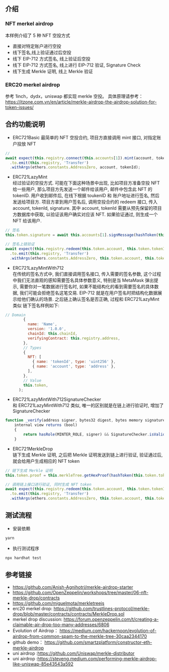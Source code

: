## 介绍

### NFT merkel airdrop

本样例介绍了 5 种 NFT 空投方式

- 直接对特定账户进行空投
- 线下签名,线上验证通过后空投
- 线下 EIP-712 方式签名, 线上验证后空投
- 线下 EIP-712 方式签名, 线上进行 EIP-712 验证, Signature Check
- 线下生成 Merkle 证明, 线上 Merkle 验证

### ERC20 merkel airdrop

参考 1inch，dydx，uniswap 都实现 merkle 空投。 具体原理请参考：
https://itzone.com.vn/en/article/merkle-airdrop-the-airdrop-solution-for-token-issues/

## 合约功能说明

- ERC721Basic
  最简单的 NFT 空投合约, 项目方直接调用 mint 接口, 对指定账户投放 NFT

```js
//
await expect(this.registry.connect(this.accounts[1]).mint(account, tokenId))
  .to.emit(this.registry, 'Transfer')
  .withArgs(ethers.constants.AddressZero, account, tokenId);
```

- ERC721LazyMint  
  经过验证的空投方式. 可能在下面这种场景中出现, 比如项目方准备空投 NFT 给一些用户, 那么项目方先发送一个邮件给该用户, 邮件中包含此 NFT 的 tokenID. 用户收到邮件后, 在线下根据 toukenID 和 账户地址进行签名, 然后发送给项目方. 项目方拿到用户签名后, 调用空投合约的 redeem 接口, 传入 account, tokenId, signature. 其中 account, tokenId 需要从预先保留的项目方数据库中获取, 以验证该用户确实对应该 NFT. 如果验证通过, 则生成一个 NFT 给该用户.

```js
// 签名
this.token.signature = await this.accounts[1].signMessage(hashToken(this.token.tokenId, this.token.account));

// 签名上链验证
await expect(this.registry.redeem(this.token.account, this.token.tokenId, this.token.signature))
  .to.emit(this.registry, 'Transfer')
  .withArgs(ethers.constants.AddressZero, this.token.account, this.token.tokenId);
```

- ERC721LazyMintWith712  
  在传统的签名方式中, 我们直接调用签名接口, 传入需要的签名参数, 这个过程中我们无法直观的感知需要签名具体参数意义, 特别是当 MetaMask 弹出提示, 需要你对一笔数据进行签名时, 如果不能结构化的看到需要签名的具体数据, 我们可能会拒绝签名这笔交易.
  EIP-712 就是在用户签名时把结构化数据展示给他们确认的场景. 之后链上确认签名是否正确, 过程和 ERC721LazyMint 类似
  链下签名样例如下:

```js
// Domain
        {
          name: 'Name',
          version: '1.0.0',
          chainId: this.chainId,
          verifyingContract: this.registry.address,
        },
        // Types
        {
          NFT: [
            { name: 'tokenId', type: 'uint256' },
            { name: 'account', type: 'address' },
          ],
        },
        // Value
        this.token,
      );
```

- ERC721LazyMintWith712SignatureChecker  
  和 ERC721LazyMintWith712 类似, 唯一的区别就是在链上进行验证时, 增加了 SignatureChecker

```js
function _verify(address signer, bytes32 digest, bytes memory signature)
    internal view returns (bool)
    {
        return hasRole(MINTER_ROLE, signer) && SignatureChecker.isValidSignatureNow(signer, digest, signature);
    }
```

- ERC721MerkleDrop  
  链下生成 Merkle 证明, 之后把 Merkle 证明发送到链上进行验证, 验证通过后, 就会给用户生成相应的 NFT token

```js
// 链下生成 Merkle 证明
this.token.proof = this.merkleTree.getHexProof(hashToken(this.token.tokenId, this.token.account));

// 调用链上接口进行验证, 同时生成 NFT token
await expect(this.registry.redeem(this.token.account, this.token.tokenId, this.token.signature))
  .to.emit(this.registry, 'Transfer')
  .withArgs(ethers.constants.AddressZero, this.token.account, this.token.tokenId);
```

## 测试流程

- 安装依赖

```bash
yarn
```

- 执行测试程序

```bash
npx hardhat test
```

## 参考链接

- https://github.com/Anish-Agnihotri/merkle-airdrop-starter
- https://github.com/OpenZeppelin/workshops/tree/master/06-nft-merkle-drop/contracts
- https://github.com/miguelmota/merkletreejs
- erc20 merkel drop: https://github.com/trustlines-protocol/merkle-drop/blob/master/contracts/contracts/MerkleDrop.sol
- merkel drop discussion: https://forum.openzeppelin.com/t/creating-a-claimable-air-drop-too-many-addresses/6806
- Evolution of Airdrop： https://medium.com/hackernoon/evolution-of-airdrop-from-common-spam-to-the-merkle-tree-30caa2344170
- github demo： https://github.com/smartzplatform/constructor-eth-merkle-airdrop
- uni airdrop :https://github.com/Uniswap/merkle-distributor
- uni airdrop :https://steveng.medium.com/performing-merkle-airdrop-like-uniswap-85e43543a592

